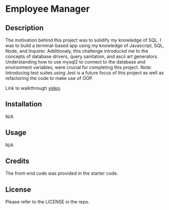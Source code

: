 # Employee Manager

## Description

The motivation behind this project was to solidify my knowledge of SQL. I was to build a terminal-based app using my knowledge of Javascript, SQL, Node, and Inquirer. Additionaly, this challenge introduced me to the concepts of database drivers, query sanitation, and ascii art generators. Understanding how to use mysql2 to connect to the database and environment variables, were crucial for completing this project. Note: Introducing test suites using Jest is a future focus of this project as well as refactoring the code to make use of OOP.

Link to walkthrough [video](https://drive.google.com/file/d/1yBMq8BAtkA2cVKqmzAlSwL9X2fW2K2Nx/view).


## Installation

N/A

## Usage

N/A

## Credits

The front-end code was provided in the starter code.

## License

Please refer to the LICENSE in the repo.